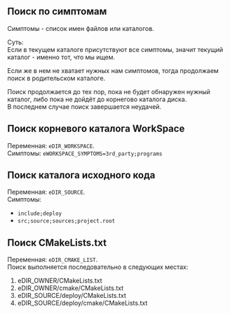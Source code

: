 ﻿
Поиск по симптомам
------------------

Симптомы - список имен файлов или каталогов.  

Суть:  
Если в текущем каталоге присутствуют все симптомы, 
значит текущий каталог - именно тот, что мы ищем.  

Если же в нем не хватает нужных нам симптомов, 
тогда продолжаем поиск в родительском каталоге.  

Поиск продолжается до тех пор, пока не будет обнаружен нужный каталог,
либо пока не дойдёт до корнегово каталога диска.  
В последнем случае поиск завершается неудачей.  


Поиск корневого каталога WorkSpace  
----------------------------------
Переменная: `eDIR_WORKSPACE`.  
Симптомы: `eWORKSPACE_SYMPTOMS=3rd_party;programs`


Поиск каталога исходного кода  
-----------------------------  
Переменная: `eDIR_SOURCE`.  
Симптомы:  
  - `include;deploy`  
  - `src;source;sources;project.root`  


Поиск CMakeLists.txt  
--------------------
Переменная: `eDIR_CMAKE_LIST`.  
Поиск выполняется последовательно в следующих местах:  
1. eDIR_OWNER/CMakeLists.txt  
2. eDIR_OWNER/cmake/CMakeLists.txt  
3. eDIR_SOURCE/deploy/CMakeLists.txt  
4. eDIR_SOURCE/deploy/cmake/CMakeLists.txt  



